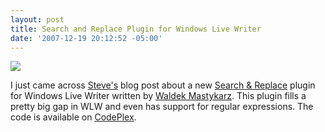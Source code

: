 ```yaml
---
layout: post
title: Search and Replace Plugin for Windows Live Writer
date: '2007-12-19 20:12:52 -05:00'
---
```


![](http://mastykarz.nl/tmt/WindowsLiveWriterPluginImtechSearchRepla_AB94/ReplacePluginDialog.png)

I just came across [Steve's](http://stevenharman.net/blog/Default.aspx) blog post about a new [Search & Replace](http://www.sharepointblogs.com/tmt/archive/2007/12/18/windows-live-writer-plugin-imtech-find-amp-replace.aspx) plugin for Windows Live Writer written by [Waldek Mastykarz](http://sharepointblogs.com/tmt). This plugin fills a pretty big gap in WLW and even has support for regular expressions. The code is available on [CodePlex](http://www.codeplex.com/Release/ProjectReleases.aspx?ProjectName=tmt&ReleaseId=9214).
